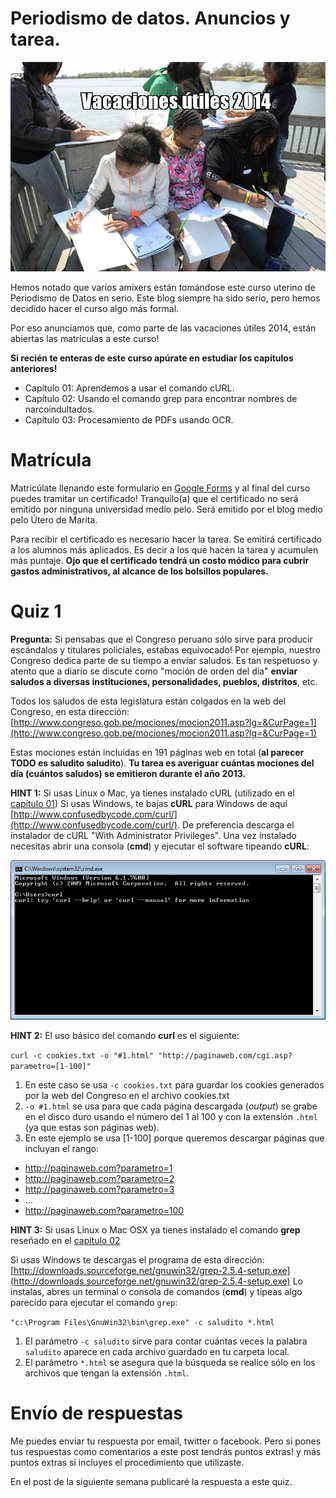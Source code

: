 # Periodismo de datos. Anuncios y tarea.

![vacaciones útiles 2014](vacaciones_utiles2014.jpg)

Hemos notado que varios amixers están tomándose este curso uterino de
Periodismo de Datos en serio. Este blog siempre ha sido serio, pero hemos
decidido hacer el curso algo más formal.

Por eso anunciamos que, como parte de las vacaciones útiles 2014, están
abiertas las matrículas a este curso!

**Si recién te enteras de este curso apúrate en estudiar los capítulos
anteriores!**

* Capítulo 01: Aprendemos a usar el comando cURL.
* Capítulo 02: Usando el comando grep para encontrar nombres de narcoindultados.
* Capítulo 03: Procesamiento de PDFs usando OCR.

# Matrícula

Matricúlate llenando este formulario en [Google Forms](https://docs.google.com/forms/d/1nrG7ot6NsSPzkb-LQkil3gCm8o6H-vJEYDzww5_oe-Y/viewform) y al final
del curso puedes tramitar un certificado! Tranquilo(a) que el certificado no será
emitido por ninguna universidad medio pelo. Será emitido por el blog medio pelo
Útero de Marita.

Para recibir el certificado es necesario hacer la tarea. Se emitirá certificado
a los alumnos más aplicados. Es decir a los que hacen la tarea y acumulen más puntaje.
**Ojo que el certificado tendrá un costo módico para cubrir gastos
administrativos, al alcance de los bolsillos populares.**

# Quiz 1

**Pregunta:** 
Si pensabas que el Congreso peruano sólo sirve para producir escándalos y titulares
policiales, estabas equivocado! Por ejemplo, nuestro Congreso dedica parte de
su tiempo a enviar saludos. Es tan respetuoso y
atento que a diario se discute como "moción de orden del día" **enviar saludos a diversas
instituciones, personalidades, pueblos, distritos**, etc.

Todos los saludos de esta legislatura están colgados en la web del Congreso, en
esta dirección: 
[http://www.congreso.gob.pe/mociones/mocion2011.asp?lg=&CurPage=1](http://www.congreso.gob.pe/mociones/mocion2011.asp?lg=&CurPage=1)

Estas mociones están incluidas en 191 páginas web en total (**al parecer TODO es
saludito saludito**). 
**Tu tarea es
averiguar cuántas mociones del día (cuántos saludos) se emitieron durante el año 2013.**

**HINT 1:** Si usas Linux o Mac, ya tienes instalado cURL (utilizado en el
[capítulo 01](http://aniversarioperu.utero.pe/2013/12/04/periodismo-de-datos-capitulo-01/))
Si usas Windows, te bajas **cURL** para Windows de aquí
[http://www.confusedbycode.com/curl/](http://www.confusedbycode.com/curl/).
De preferencia descarga el instalador de cURL "With Administrator Privileges".
Una vez instalado necesitas abrir una consola (**cmd**) y ejecutar el software tipeando
**cURL**:

![curl windows](consola_curl.png)

**HINT 2:** El uso básico del comando **curl** es el siguiente:

``curl -c cookies.txt -o "#1.html" "http://paginaweb.com/cgi.asp?parametro=[1-100]"``

1. En este caso se usa ``-c cookies.txt`` para guardar los cookies generados
    por la web del Congreso en el archivo cookies.txt
2. ``-o #1.html`` se usa para que cada página descargada (*output*) se grabe en
   el disco duro usando el número del 1 al 100 y con la extensión ``.html``
   (ya que estas son páginas web).
3. En este ejemplo se usa [1-100] porque queremos descargar páginas que incluyan
  el rango:
  
  * http://paginaweb.com?parametro=1
  * http://paginaweb.com?parametro=2
  * http://paginaweb.com?parametro=3
  * ...
  * http://paginaweb.com?parametro=100
 

**HINT 3:**
Si usas Linux o Mac OSX ya tienes instalado el comando **grep** reseñado en el
[capítulo 02](http://aniversarioperu.utero.pe/2013/12/18/periodismo-de-datos-capitulo-02/)

Si usas Windows te descargas el programa de esta dirección: 
[http://downloads.sourceforge.net/gnuwin32/grep-2.5.4-setup.exe](http://downloads.sourceforge.net/gnuwin32/grep-2.5.4-setup.exe)
Lo instalas, abres un terminal o consola de comandos (**cmd**) y tipeas algo
parecido para ejecutar el comando ``grep``:

``"c:\Program Files\GnuWin32\bin\grep.exe" -c saludito *.html``

1. El parámetro ``-c saludito`` sirve para contar cuántas veces la palabra
   ``saludito`` aparece en cada archivo guardado en tu carpeta local.
2. El parámetro ``*.html`` se asegura que la búsqueda se realice sólo en los
   archivos que tengan la extensión ``.html``.

# Envío de respuestas
Me puedes enviar tu respuesta por email, twitter o facebook. Pero si pones
tus respuestas como comentarios a este post tendrás puntos extras! y más puntos
extras si incluyes el procedimiento que utilizaste.

En el post de la siguiente semana publicaré la respuesta a este quiz.
